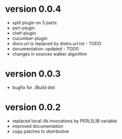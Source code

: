 # version 0.0.4
- split plugin on 3 parts: 
 - perl-plugin
 - chef-plugin
 - cucumber-plugin
 - disro.url is replaced by distro.url.txt - TODO
- documentation: updated - TODO
- changes in sources walker algorithm



# version 0.0.3
- bugfix for ./Build dist 

# version 0.0.2
- replaced local::lib invocations by PERL5LIB variable
- improved documentation
- copy patches to distributive

